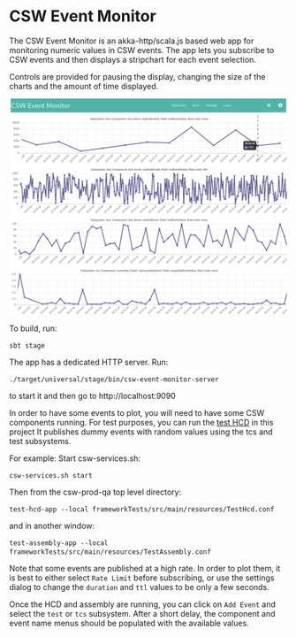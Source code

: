 # CSW Event Monitor

The CSW Event Monitor is an akka-http/scala.js based web app for monitoring numeric values in CSW events. The app lets you subscribe to CSW events and then displays a stripchart for each event selection.

Controls are provided for pausing the display, changing the size of the charts and the amount of time displayed.

![Screenshot](event-monitor.png)

To build, run: 
    
    sbt stage

The app has a dedicated HTTP server. Run:
 
    ./target/universal/stage/bin/csw-event-monitor-server

to start it and then go to http://localhost:9090

In order to have some events to plot, you will need to have some CSW components running. For test purposes, you can run the [test HCD](test-hcd) 
in this project  It publishes dummy events with random values using the tcs and test subsystems.

For example: Start csw-services.sh:

    csw-services.sh start

Then from the csw-prod-qa top level directory:

    test-hcd-app --local frameworkTests/src/main/resources/TestHcd.conf

and in another window:

    test-assembly-app --local frameworkTests/src/main/resources/TestAssembly.conf

Note that some events are published at a high rate. In order to plot them, it is best to either select `Rate Limit` before subscribing, or use the settings dialog to change the `duration` and `ttl` values to be only a few seconds.

Once the HCD and assembly are running, you can click on `Add Event` and select the `test` or `tcs` subsystem. After a short delay, the component and event name menus should be populated with the available values.

